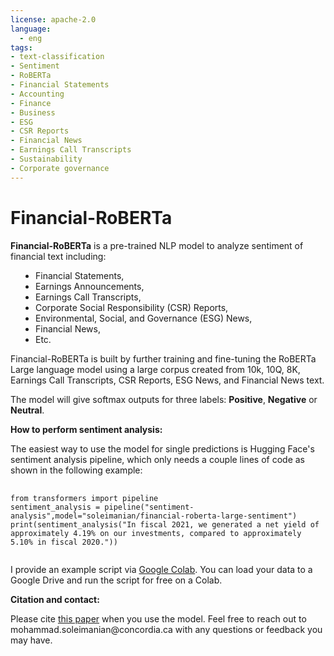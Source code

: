 ```yaml
---
license: apache-2.0
language: 
  - eng
tags:
- text-classification
- Sentiment
- RoBERTa
- Financial Statements
- Accounting
- Finance
- Business
- ESG
- CSR Reports
- Financial News
- Earnings Call Transcripts
- Sustainability
- Corporate governance
---
```

<!DOCTYPE html>
<html>
<body>

<h1><b>Financial-RoBERTa</b></h1>
<p><b>Financial-RoBERTa</b> is a pre-trained NLP model to analyze sentiment of financial text including:</p>
<ul style="PADDING-LEFT: 40px">
  <li>Financial Statements,</li>
  <li>Earnings Announcements,</li>
  <li>Earnings Call Transcripts,</li>
  <li>Corporate Social Responsibility (CSR) Reports,</li>
  <li>Environmental, Social, and Governance (ESG) News,</li>
  <li>Financial News,</li>
  <li>Etc.</li>
</ul>
<p>Financial-RoBERTa is built by further training and fine-tuning the RoBERTa Large language model using a large corpus created from 10k, 10Q, 8K, Earnings Call Transcripts, CSR Reports, ESG News, and Financial News text.</p>
<p>The model will give softmax outputs for three labels: <b>Positive</b>, <b>Negative</b> or <b>Neutral</b>.</p>
<p><b>How to perform sentiment analysis:</b></p>
<p>The easiest way to use the model for single predictions is Hugging Face's sentiment analysis pipeline, which only needs a couple lines of code as shown in the following example:</p>
<pre>
  <code>
from transformers import pipeline
sentiment_analysis = pipeline("sentiment-analysis",model="soleimanian/financial-roberta-large-sentiment")
print(sentiment_analysis("In fiscal 2021, we generated a net yield of approximately 4.19% on our investments, compared to approximately 5.10% in fiscal 2020."))
  </code>
</pre>
<p>I provide an example script via <a href="https://colab.research.google.com/drive/11RGWU3UDtxnjan8Ug6dyX82m9fBV6CGo?usp=sharing" target="_blank">Google Colab</a>. You can load your data to a Google Drive and run the script for free on a Colab.
<p><b>Citation and contact:</b></p>
<p>Please cite <a href="https://papers.ssrn.com/sol3/papers.cfm?abstract_id=4115943" target="_blank">this paper</a> when you use the model. Feel free to reach out to mohammad.soleimanian@concordia.ca with any questions or feedback you may have.<p/>

</body>
</html>
